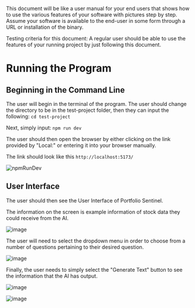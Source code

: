 This document will be like a user manual for your end users that shows how to use the various features of your software with pictures step by step.
Assume your software is available to the end-user in some form through a URL or installation of the binary.

Testing criteria for this document:
  A regular user should be able to use the features of your running project by just following this document.


# Running the Program

## Beginning in the Command Line
The user will begin in the terminal of the program. The user should change the directory to be in the test-project folder, then they can input the following:
`cd test-project`

Next, simply input: `npm run dev`

The user should then open the browser by either clicking on the link provided by "Local:" or entering it into your browser manually.

The link should look like this `http://localhost:5173/`

![npmRunDev](https://github.com/user-attachments/assets/5c5b3c4d-c8d4-4101-a927-a5a56ce22f82)

## User Interface
The user should then see the User Interface of Portfolio Sentinel.

The information on the screen is example information of stock data they could receive from the AI.

![image](https://github.com/user-attachments/assets/e3588330-b027-471c-bb6c-18b7d6d9839a)


The user will need to select the dropdown menu in order to choose from a number of questions pertaining to their desired question.

![image](https://github.com/user-attachments/assets/3a68ea27-ef65-4fc1-ad9f-ebb68d3cec67)

Finally, the user needs to simply select the "Generate Text" button to see the information that the AI has output.

![image](https://github.com/user-attachments/assets/1723bd29-18e5-4e05-a28e-1f1d3c4ee9bd)


![image](https://github.com/user-attachments/assets/4ad9e490-a301-40a9-8cf2-95da717eeaf2)


